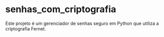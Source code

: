 # senhas_com_criptografia
Este projeto é um gerenciador de senhas seguro em Python que utiliza a criptografia Fernet.
